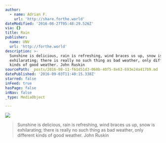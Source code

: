 ```yaml
---
author:
  - name: Adrian F.
    url: 'http://share.forthe.world'
dateModified: '2016-08-27T05:48:29.526Z'
via: {}
title: Rain
publisher:
  name: UNV
  url: 'http://forthe.world'
description: >-
  Sunshine is delicious, rain is refreshing, wind braces us up, snow is
  exhilarating; there is really no such thing as bad weather, only different
  kinds of good weather. John Ruskin
sourcePath: _posts/2016-08-11-f61d51d3-060b-40f5-8e63-693e24a417b9.md
datePublished: '2016-09-03T11:40:15.338Z'
starred: false
inFeed: true
hasPage: false
inNav: false
_type: MediaObject

---
```

![](https://the-grid-user-content.s3-us-west-2.amazonaws.com/e3c16434-0d99-4abf-b2d1-ea7980f4738d.jpg)

> Sunshine is delicious, rain is refreshing, wind braces us up, snow is exhilarating; there is really no such thing as bad weather, only different kinds of good weather. John Ruskin
